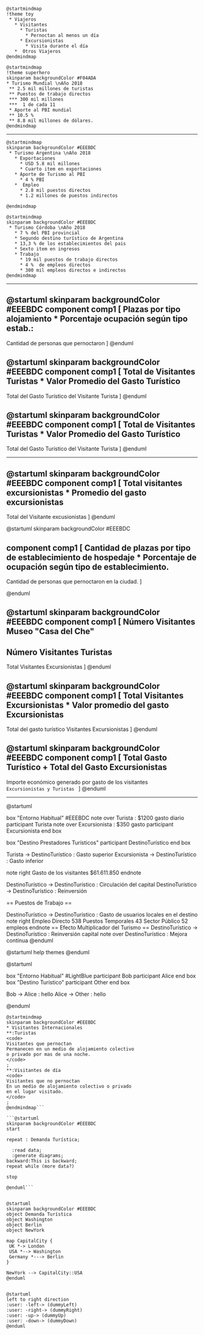 
```plantuml
@startmindmap
!theme toy
 * Viajeros
   * Visitantes
     * Turistas 
       * Pernoctan al menos un día
     * Excursionistas
       * Visita durante el día
   *  Otros Viajeros
@endmindmap 
```


```plantuml
@startmindmap
!theme superhero
skinparam backgroundColor #F04ADA
* Turismo Mundial \nAño 2018
 ** 2.5 mil millones de turistas
 ** Puestos de trabajo directos
 *** 300 mil millones 
 ***  1 de cada 11 
 * Aporte al PBI mundial
 ** 10.5 %
 ** 8.8 mil millones de dólares.
@endmindmap 
```
---
```plantuml
@startmindmap
skinparam backgroundColor #EEEBDC
 * Turismo Argentina \nAño 2018
   * Exportaciones
     * USD 5.8 mil millones 
     * Cuarto item en exportaciones
   * Aporte de Turismo al PBI
     * 4 % PBI
   *  Empleo
     * 2.8 mil puestos directos
     * 1.2 millones de puestos indirectos

@endmindmap 
```

```plantuml
@startmindmap
skinparam backgroundColor #EEEBDC
 * Turismo Córdoba \nAño 2018
   * 7 % del PBI provincial
   * Segundo destino turístico de Argentina
   * 13,3 % de los establecimientos del pais
   * Sexto item en ingresos
   * Trabajo
     * 19 mil puestos de trabajo directos
     * 4 %  de empleos directos
     * 300 mil empleos directos e indirectos
@endmindmap 
```
---


@startuml
skinparam backgroundColor #EEEBDC
component comp1 [
Plazas por tipo alojamiento * Porcentaje ocupación según tipo estab.:
---
Cantidad de personas que pernoctaron 
]
@enduml

@startuml
skinparam backgroundColor #EEEBDC
component comp1 [
Total de Visitantes Turistas * Valor Promedio del Gasto Turístico
---
Total del Gasto Turístico del Visitante Turista
]
@enduml

@startuml
skinparam backgroundColor #EEEBDC
component comp1 [
Total de Visitantes Turistas * Valor Promedio del Gasto Turístico
---
Total del Gasto Turístico del Visitante Turista
]
@enduml


---

@startuml
skinparam backgroundColor #EEEBDC
component comp1 [
Total visitantes excursionistas
*
Promedio del gasto excursionistas
-----------------------------
Total del Visitante excusionistas
]
@enduml



@startuml
skinparam backgroundColor #EEEBDC

component comp1 [
Cantidad de plazas por tipo de establecimiento de hospedaje
*
Porcentaje de ocupación según tipo de establecimiento. 
---
Cantidad de personas que pernoctaron en la ciudad.
]

@enduml



@startuml
skinparam backgroundColor #EEEBDC
component comp1 [
Número Visitantes Museo "Casa del Che"
-
Número Visitantes Turistas
-----------------------------
Total Visitantes Excursionistas
]
@enduml

@startuml
skinparam backgroundColor #EEEBDC
component comp1 [
Total Visitantes Excursionistas
*
Valor promedio del gasto Excursionistas
-----------------------------
Total del gasto turístico Visitantes Excursionistas
]
@enduml


@startuml
skinparam backgroundColor #EEEBDC
component comp1 [
Total Gasto Turístico
+
Total del Gasto Excursionistas
-----------------------------
Importe económico generado por gasto de los visitantes
<code>
Excursionistas y Turistas
</code>
]
@enduml


---
@startuml

box "Entorno Habitual" #EEEBDC
note over Turista : $1200 gasto diario
participant Turista 
note over Excursionista : $350 gasto 
participant Excursionista
end box

box "Destino Prestadores Turísticos"
participant DestinoTurístico
end box

Turista -> DestinoTurístico : Gasto superior
Excursionista ->  DestinoTurístico : Gasto inferior

note right
Gasto de los visitantes $61.611.850
endnote

DestinoTurístico -> DestinoTurístico : Circulación del capital
DestinoTurístico -> DestinoTurístico : Reinversión

== Puestos de Trabajo ==

DestinoTurístico -> DestinoTurístico : Gasto de usuarios locales en el destino
note right
Empleo Directo 538
Puestos Temporales 43
Sector Público 52 empleos
endnote
== Efecto Multiplicador del Turismo ==
DestinoTurístico -> DestinoTurístico : Reinversión capital
note over DestinoTurístico : Mejora contínua 
@enduml


@startuml
help themes
@enduml


@startuml

box "Entorno Habitual" #LightBlue
participant Bob
participant Alice
end box
box "Destino Turístico"
participant Other
end box

Bob -> Alice : hello
Alice -> Other : hello

@enduml

```plantuml
@startmindmap
skinparam backgroundColor #EEEBDC
* Visitantes Internacionales 
**:Turistas
<code>
Visitantes que pernoctan
Permanecen en un medio de alojamiento colectivo
o privado por mas de una noche.
</code>
;
**:Visitantes de día
<code>
Visitantes que no pernoctan 
En un medio de alojamiento colectivo o privado
en el lugar visitado.
</code>
;
@endmindmap```

```@startuml
skinparam backgroundColor #EEEBDC
start 

repeat : Demanda Turística;

  :read data;
  :generate diagrams;
backward:This is backward;
repeat while (more data?)

stop

@enduml```


@startuml
skinparam backgroundColor #EEEBDC
object Demanda Turística
object Washington
object Berlin
object NewYork

map CapitalCity {
 UK *-> London
 USA *--> Washington
 Germany *---> Berlin
}

NewYork --> CapitalCity::USA
@enduml


@startuml
left to right direction
:user: -left-> (dummyLeft)
:user: -right-> (dummyRight)
:user: -up-> (dummyUp)
:user: -down-> (dummyDown)
@enduml
